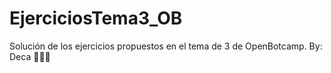 # EjerciciosTema3_OB
Solución de los ejercicios propuestos en el tema de 3 de OpenBotcamp. By: Deca 👨🏽‍💻
